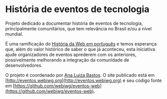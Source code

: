# História de eventos de tecnologia

Projeto dedicado a documentar história de eventos de tecnologia,
principalmente comunitários, que tem relevância no Brasil e/ou a nível mundial.

É uma ramificação do [História da Web em português](https://github.com/webiwg/historia-web-pt)
e temos esperança que, além do valor histórico de saber o que já aconteceu,
esta iniciativa ajude organizadores de eventos aprederem com os anteriores,
possivelmente melhorando a integração da comunidade de desenvolvedores.

O projeto é coordenado por [Ana Luiza Bastos](https://github.com/anabastos).
O site publicado está em [http://eventos.webiwg.org](http://eventos.webiwg.org)
e seu código fonte em [https://github.com/webiwg/eventos-web](https://github.com/webiwg/eventos-web).
